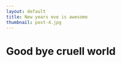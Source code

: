 ```yaml
---
layout: default
title: New years eve is awesome
thumbnail: post-4.jpg
---
```


# Good bye cruell world